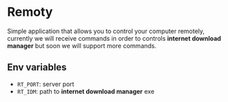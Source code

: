 # Remoty

Simple application that allows you to control your computer remotely, currently we will receive commands in order to controls **internet download manager** but soon we will support more commands.

## Env variables

- `RT_PORT`: server port
- `RT_IDM`: path to **internet download manager** exe
